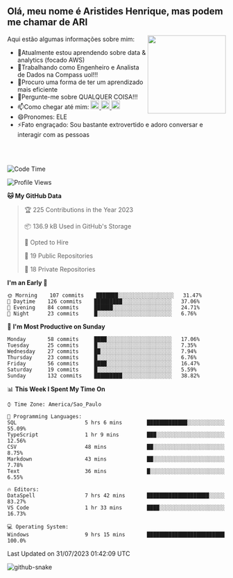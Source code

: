 ## Olá, meu nome é Aristides Henrique, mas podem me chamar de ARI

<div >
Aqui estão algumas informações sobre mim:<img align="right" height="180em" src="https://user-images.githubusercontent.com/97318481/177042589-45d62122-82a9-4a32-b3a7-87b322825b2f.png">
</div>

- 🌱Atualmente estou aprendendo sobre data & analytics (focado AWS)
- 👯Trabalhando como Engenheiro e Analista de Dados na Compass uol!!!
- 🤔Procuro uma forma de ter um aprendizado mais eficiente
- 💬Pergunte-me sobre QUALQUER COISA!!!
- 📫Como chegar até mim:
  <a href="https://www.instagram.com/aryhenry/" target="_blank">
  <img src="https://img.shields.io/badge/-Instagram-%23E4405F?style=for-the-badge&logo=instagram&logoColor=black" height="20px">
  </a>
  <a href="https://www.linkedin.com/in/aristides-henrique/" target="_blank">
  <img src="https://img.shields.io/badge/-LinkedIn-%230077B5?style=for-the-badge&logo=linkedin&logoColor=black" height="20px">
  </a> 
  <a href="mailto:arihenriqueuna@gmail.com">
  <img src="https://img.shields.io/badge/-Gmail-%23333?style=for-the-badge&logo=gmail&logoColor=white" height="20px">
  </a>
- 😄Pronomes: ELE
- ⚡Fato engraçado: Sou bastante extrovertido e adoro conversar e interagir com as pessoas
<br/>
<br/>


<!--START_SECTION:waka-->
![Code Time](http://img.shields.io/badge/Code%20Time-1%2C021%20hrs%2044%20mins-blue)

![Profile Views](http://img.shields.io/badge/Profile%20Views-19-blue)

**🐱 My GitHub Data** 

> 🏆 225 Contributions in the Year 2023
 > 
> 📦 136.9 kB Used in GitHub's Storage 
 > 
> 💼 Opted to Hire
 > 
> 📜 19 Public Repositories 
 > 
> 🔑 18 Private Repositories  
 > 
**I'm an Early 🐤** 

```text
🌞 Morning    107 commits    ███████░░░░░░░░░░░░░░░░░░   31.47% 
🌇 Daytime    126 commits    █████████░░░░░░░░░░░░░░░░   37.06% 
🌃 Evening    84 commits     ██████░░░░░░░░░░░░░░░░░░░   24.71% 
🌙 Night      23 commits     █░░░░░░░░░░░░░░░░░░░░░░░░   6.76%

```
📅 **I'm Most Productive on Sunday** 

```text
Monday       58 commits     ████░░░░░░░░░░░░░░░░░░░░░   17.06% 
Tuesday      25 commits     █░░░░░░░░░░░░░░░░░░░░░░░░   7.35% 
Wednesday    27 commits     ██░░░░░░░░░░░░░░░░░░░░░░░   7.94% 
Thursday     23 commits     █░░░░░░░░░░░░░░░░░░░░░░░░   6.76% 
Friday       56 commits     ████░░░░░░░░░░░░░░░░░░░░░   16.47% 
Saturday     19 commits     █░░░░░░░░░░░░░░░░░░░░░░░░   5.59% 
Sunday       132 commits    █████████░░░░░░░░░░░░░░░░   38.82%

```


📊 **This Week I Spent My Time On** 

```text
⌚︎ Time Zone: America/Sao_Paulo

💬 Programming Languages: 
SQL                      5 hrs 6 mins        █████████████░░░░░░░░░░░░   55.09% 
TypeScript               1 hr 9 mins         ███░░░░░░░░░░░░░░░░░░░░░░   12.56% 
CSV                      48 mins             ██░░░░░░░░░░░░░░░░░░░░░░░   8.75% 
Markdown                 43 mins             ██░░░░░░░░░░░░░░░░░░░░░░░   7.78% 
Text                     36 mins             █░░░░░░░░░░░░░░░░░░░░░░░░   6.55%

🔥 Editors: 
DataSpell                7 hrs 42 mins       ████████████████████░░░░░   83.27% 
VS Code                  1 hr 33 mins        ████░░░░░░░░░░░░░░░░░░░░░   16.73%

💻 Operating System: 
Windows                  9 hrs 15 mins       █████████████████████████   100.0%

```


 Last Updated on 31/07/2023 01:42:09 UTC
<!--END_SECTION:waka-->

<img alt="github-snake" src="https://github.com/AriHenrique/AriHenrique/blob/output/github-contribution-grid-snake-dark.svg" />

